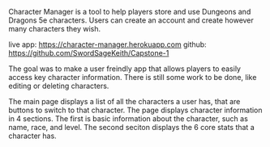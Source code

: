 Character Manager is a tool to help players store and use Dungeons and Dragons 5e characters.
Users can create an account and create however many characters they wish.

live app: https://character-manager.herokuapp.com
github: https://github.com/SwordSageKeith/Capstone-1

The goal was to make a user freindly app that allows players to easily access key character information.
There is still some work to be done, like editing or deleting characters.

The main page displays a list of all the characters a user has, that are buttons to switch to that character.
The page displays character information in 4 sections. The first is basic information about the character,
such as name, race, and level. The second seciton displays the 6 core stats that a character has.
